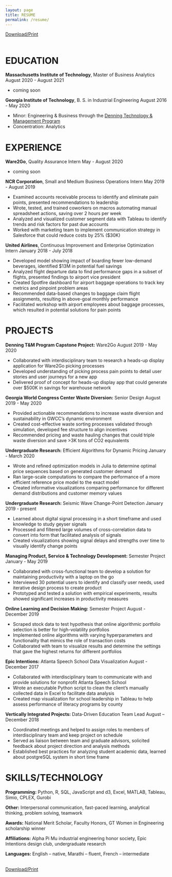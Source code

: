```yaml
---
layout: page
title: RESUME
permalink: /resume/
---
```

<a href="/assets/KiranGiteResume_web.pdf" target="_blank">Download/Print</a>
<br><br>

# EDUCATION
**Massachusetts Institute of Technology**, Master of Business Analytics <span class="dates">August 2020 - August 2021</span>
- coming soon

**Georgia Institute of Technology**, B. S. in Industrial Engineering <span class="dates">August 2016 - May 2020</span>
- Minor: Engineering & Business through the <a href="https://www.linkedin.com/school/denning-technology-management-program/" target="_blank"> Denning Technology & Management Program</a>
- Concentration: Analytics

# EXPERIENCE
**Ware2Go**, Quality Assurance Intern <span class="dates">May - August 2020</span>
- coming soon

**NCR Corporation**, Small and Medium Business Operations Intern <span class="dates">May 2019 - August 2019</span>
- Examined accounts receivable process to identify and eliminate pain points, presented recommendations to leadership
- Wrote, tested, and trained coworkers on macros automating manual spreadsheet actions, saving over 2 hours per week
- Analyzed and visualized customer segment data with Tableau to identify trends and risk factors for past due accounts
- Worked with marketing team to implement communication strategy in Salesforce that could reduce costs by 25% ($30K) 

**United Airlines**, Continuous Improvement and Enterprise Optimization Intern <span class="dates">January 2018 - July 2018</span>
- Developed model showing impact of boarding fewer low-demand beverages, identified $13M in potential fuel savings
- Analyzed flight departure data to find performance gaps in a subset of flights, presented findings to airport vice president
- Created Spotfire dashboard for airport baggage operations to track key metrics and pinpoint problem areas
- Recommended data-based changes to baggage claim flight assignments, resulting in above-goal monthly performance
- Facilitated workshop with airport employees about baggage processes, which resulted in potential solutions for pain points

# PROJECTS
**Denning T&M Program Capstone Project:** Ware2Go	<span class="dates">August 2019 - May 2020</span>
- Collaborated with interdisciplinary team to research a heads-up display application for Ware2Go picking processes
- Developed understanding of picking process pain points to detail user stories and user journeys for a new app 
- Delivered proof of concept for heads-up display app that could generate over $500K in savings for warehouse network

**Georgia World Congress Center Waste Diversion:** Senior Design	<span class="dates">August 2019 - May 2020</span>
- Provided actionable recommendations to increase waste diversion and sustainability in GWCC’s dynamic environment
- Created cost-effective waste sorting processes validated through simulation, developed fee structure to align incentives
- Recommended pricing and waste hauling changes that could triple waste diversion and save >3K tons of CO2 equivalents

**Undergraduate Research:** Efficient Algorithms for Dynamic Pricing	<span class="dates">January - March 2020</span>
- Wrote and refined optimization models in Julia to determine optimal price sequences based on generated customer demand
- Ran large-scale computations to compare the performance of a more efficient reference price model to the exact model
- Created informative visualizations comparing performance for different demand distributions and customer memory values

**Undergraduate Research:** Seismic Wave Change-Point Detection	<span class="dates">January 2019 - present</span>
- Learned about digital signal processing in a short timeframe and used knowledge to study geyser signals
- Processed and filtered large volumes of cross-correlation data to convert into form that facilitated analysis of signals
- Created visualizations showing signal delays and strengths over time to visually identify change points

**Managing Product, Service & Technology Development:** Semester Project	<span class="dates">January - May 2019</span>
- Collaborated with cross-functional team to develop a solution for maintaining productivity with a laptop on the go
- Interviewed 30 potential users to identify and classify user needs, used iterative design process to create product
- Prototyped and tested a solution with empirical experiments, results showed significant increases in productivity measures

**Online Learning and Decision Making:** Semester Project	<span class="dates">August - December 2019</span>
- Scraped stock data to test hypothesis that online algorithmic portfolio selection is better for high-volatility portfolios
- Implemented online algorithms with varying hyperparameters and functionality that mimics the role of transaction costs
- Collaborated with team to visualize results and determine the settings that gave the highest returns for different portfolios
 
**Epic Intentions:** Atlanta Speech School Data Visualization	<span class="dates">August - December 2017</span>
- Collaborated with interdisciplinary team to communicate with and provide solutions for nonprofit Atlanta Speech School
- Wrote an executable Python script to clean the client’s manually collected data in Excel to facilitate data analysis
- Created map visualization for school leadership in Tableau to help assess performance of literacy programs by county

**Vertically Integrated Projects:** Data-Driven Education Team Lead	<span class="dates">August – December 2018</span>
- Coordinated meetings and helped to assign roles to members of interdisciplinary team and keep project on schedule
- Served as liaison between team and graduate advisors, solicited feedback about project direction and analysis methods
- Established best practices for analyzing student academic data, learned about postgreSQL system in short time frame

# SKILLS/TECHNOLOGY
**Programming:** Python, R, SQL, JavaScript and d3, Excel, MATLAB, Tableau, Simio, CPLEX, Gurobi

**Other:** Interpersonal communication, fast-paced learning, analytical thinking, problem solving, teamwork

**Awards:** National Merit Scholar, Faculty Honors, GT Women in Engineering scholarship winner

**Affiliations:** Alpha Pi Mu industrial engineering honor society, Epic Intentions design club, undergraduate research 

**Languages:** English – native, Marathi – fluent, French – intermediate 

<br>
<a href="/assets/KiranGiteResume_web.pdf" target="_blank">Download/Print</a>